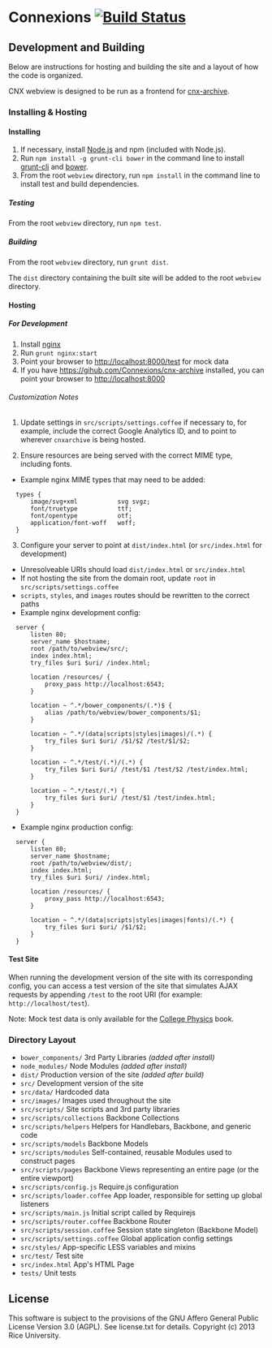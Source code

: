 # Connexions [![Build Status](https://travis-ci.org/Connexions/webview.png)](https://travis-ci.org/Connexions/webview)

## Development and Building

Below are instructions for hosting and building the site and a layout of how the code is organized.

CNX webview is designed to be run as a frontend for [cnx-archive](https://github.com/Connexions/cnx-archive).

### Installing & Hosting

#### Installing

1. If necessary, install [Node.js](http://nodejs.org) and npm (included with Node.js).
2. Run `npm install -g grunt-cli bower` in the command line to install [grunt-cli](https://github.com/gruntjs/grunt-cli) and [bower](http://bower.io/).
3. From the root `webview` directory, run `npm install` in the command line to install test and build dependencies.

##### Testing

From the root `webview` directory, run `npm test`.

##### Building

From the root `webview` directory, run `grunt dist`.

The `dist` directory containing the built site will be added to the root `webview` directory.

#### Hosting

##### For Development

1. Install [nginx](http://nginx.org/)
2. Run `grunt nginx:start`
3. Point your browser to [http://localhost:8000/test](http://localhost:8000/test) for mock data
4. If you have https://gihub.com/Connexions/cnx-archive installed, you can point your browser to [http://localhost:8000](http://localhost:8000)

###### Customization Notes

1. Update settings in `src/scripts/settings.coffee` if necessary to, for example, include
the correct Google Analytics ID, and to point to wherever `cnxarchive` is being hosted.

2. Ensure resources are being served with the correct MIME type, including fonts.
  * Example nginx MIME types that may need to be added:

  ```nginx
    types {
        image/svg+xml           svg svgz;
        font/truetype           ttf;
        font/opentype           otf;
        application/font-woff   woff;
    }
  ```

3. Configure your server to point at `dist/index.html` (or `src/index.html` for development)
  * Unresolveable URIs should load `dist/index.html` or `src/index.html`
  * If not hosting the site from the domain root, update `root` in `src/scripts/settings.coffee`
  * `scripts`, `styles`, and `images` routes should be rewritten to the correct paths
  * Example nginx development config:

  ```nginx
    server {
        listen 80;
        server_name $hostname;
        root /path/to/webview/src/;
        index index.html;
        try_files $uri $uri/ /index.html;

        location /resources/ {
            proxy_pass http://localhost:6543;
        }

        location ~ ^.*/bower_components/(.*)$ {
            alias /path/to/webview/bower_components/$1;
        }

        location ~ ^.*/(data|scripts|styles|images)/(.*) {
            try_files $uri $uri/ /$1/$2 /test/$1/$2;
        }

        location ~ ^.*/test/(.*)/(.*) {
            try_files $uri $uri/ /test/$1 /test/$2 /test/index.html;
        }

        location ~ ^.*/test/(.*) {
            try_files $uri $uri/ /test/$1 /test/index.html;
        }
    }
  ```
  * Example nginx production config:

  ```nginx
    server {
        listen 80;
        server_name $hostname;
        root /path/to/webview/dist/;
        index index.html;
        try_files $uri $uri/ /index.html;

        location /resources/ {
            proxy_pass http://localhost:6543;
        }

        location ~ ^.*/(data|scripts|styles|images|fonts)/(.*) {
            try_files $uri $uri/ /$1/$2;
        }
    }

  ```

#### Test Site

When running the development version of the site with its corresponding config, you can
access a test version of the site that simulates AJAX requests by appending `/test` to the root URI
(for example: `http://localhost/test`).

Note: Mock test data is only available for the [College Physics](http://localhost/test/content/e79ffde3-7fb4-4af3-9ec8-df648b391597) book.

### Directory Layout

* `bower_components/`           3rd Party Libraries *(added after install)*
* `node_modules/`               Node Modules *(added after install)*
* `dist/`                       Production version of the site *(added after build)*
* `src/`                        Development version of the site
* `src/data/`                   Hardcoded data
* `src/images/`                 Images used throughout the site
* `src/scripts/`                Site scripts and 3rd party libraries
* `src/scripts/collections`     Backbone Collections
* `src/scripts/helpers`         Helpers for Handlebars, Backbone, and generic code
* `src/scripts/models`          Backbone Models
* `src/scripts/modules`         Self-contained, reusable Modules used to construct pages
* `src/scripts/pages`           Backbone Views representing an entire page (or the entire viewport)
* `src/scripts/config.js`       Require.js configuration
* `src/scripts/loader.coffee`   App loader, responsible for setting up global listeners
* `src/scripts/main.js`         Initial script called by Requirejs
* `src/scripts/router.coffee`   Backbone Router
* `src/scripts/session.coffee`  Session state singleton (Backbone Model)
* `src/scripts/settings.coffee` Global application config settings
* `src/styles/`                 App-specific LESS variables and mixins
* `src/test/`                   Test site
* `src/index.html`              App's HTML Page
* `tests/`                      Unit tests

License
-------

This software is subject to the provisions of the GNU Affero General Public License Version 3.0 (AGPL). See license.txt for details. Copyright (c) 2013 Rice University.
